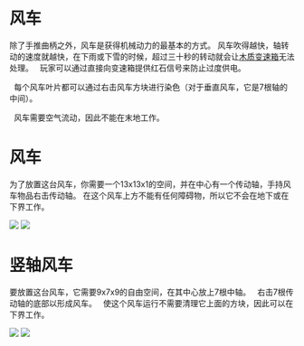# 风车

  除了手推曲柄之外，风车是获得机械动力的最基本的方式。
  风车吹得越快，轴转动的速度就越快，在下雨或下雪的时候，超过三十秒的转动就会让[木质变速箱](木en_gearbox.md)无法处理。
  玩家可以通过直接向变速箱提供红石信号来防止过度供电。

  每个风车叶片都可以通过右击风车方块进行染色（对于垂直风车，它是7根轴的中间）。

  风车需要空气流动，因此不能在末地工作。

# 风车

  为了放置这台风车，你需要一个13x13x1的空间，并在中心有一个传动轴，手持风车物品右击传动轴。
  在这个风车上方不能有任何障碍物，所以它不会在地下或在下界工作。 
 
 ![](betterwithmods:docs/imgs/windmill-1.png)
 ![](https://betterwithmods.github.io/Documentation/imgs/windmill-1.png)    

# 竖轴风车
  要放置这台风车，它需要9x7x9的自由空间，在其中心放上7根中轴。
  右击7根传动轴的底部以形成风车。
  使这个风车运行不需要清理它上面的方块，因此可以在下界工作。

 
 ![](betterwithmods:docs/imgs/windmill-2.png)
 ![](https://betterwithmods.github.io/Documentation/imgs/windmill-2.png)
